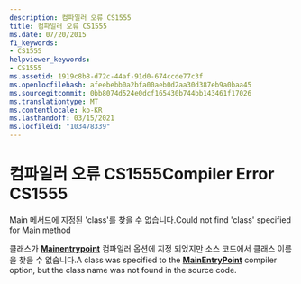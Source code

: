 ```yaml
---
description: 컴파일러 오류 CS1555
title: 컴파일러 오류 CS1555
ms.date: 07/20/2015
f1_keywords:
- CS1555
helpviewer_keywords:
- CS1555
ms.assetid: 1919c8b8-d72c-44af-91d0-674ccde77c3f
ms.openlocfilehash: afeebebb0a2bfa00aeb0d2aa30d387eb9a0baa45
ms.sourcegitcommit: 0bb8074d524e0dcf165430b744bb143461f17026
ms.translationtype: MT
ms.contentlocale: ko-KR
ms.lasthandoff: 03/15/2021
ms.locfileid: "103478339"
---
```

# <a name="compiler-error-cs1555"></a><span data-ttu-id="d4bb5-103">컴파일러 오류 CS1555</span><span class="sxs-lookup"><span data-stu-id="d4bb5-103">Compiler Error CS1555</span></span>

<span data-ttu-id="d4bb5-104">Main 메서드에 지정된 'class'를 찾을 수 없습니다.</span><span class="sxs-lookup"><span data-stu-id="d4bb5-104">Could not find 'class' specified for Main method</span></span>  
  
 <span data-ttu-id="d4bb5-105">클래스가 [**Mainentrypoint**](../language-reference/compiler-options/advanced.md#mainentrypoint-or-startupobject) 컴파일러 옵션에 지정 되었지만 소스 코드에서 클래스 이름을 찾을 수 없습니다.</span><span class="sxs-lookup"><span data-stu-id="d4bb5-105">A class was specified to the [**MainEntryPoint**](../language-reference/compiler-options/advanced.md#mainentrypoint-or-startupobject) compiler option, but the class name was not found in the source code.</span></span>
